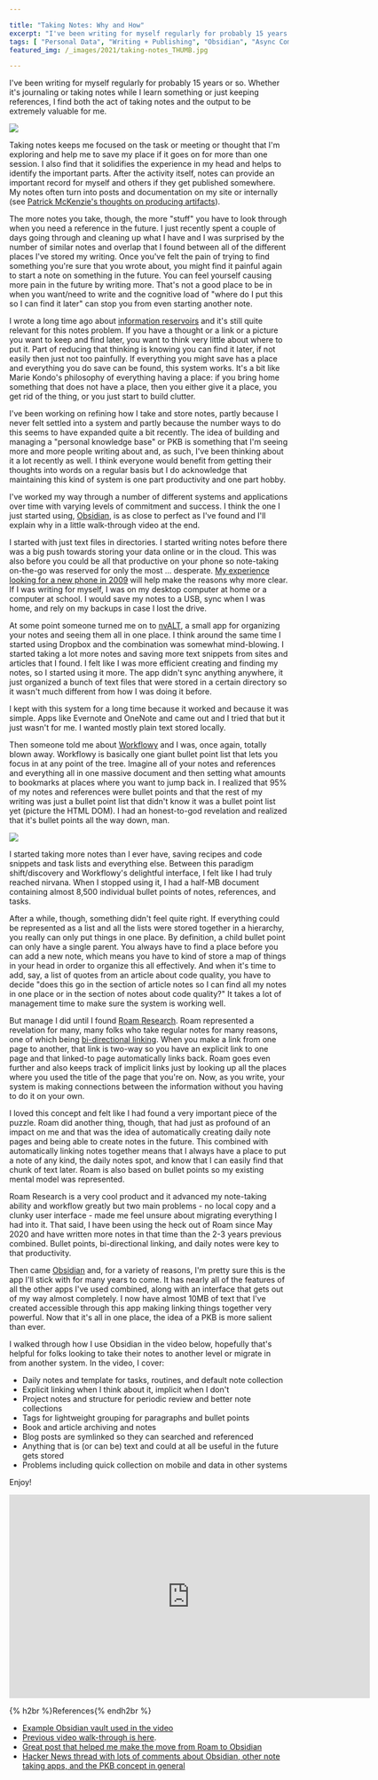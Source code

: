 ```yaml
---

title: "Taking Notes: Why and How"
excerpt: "I've been writing for myself regularly for probably 15 years and have tried out many different systems and apps. Recently, I think I finally found the right one."
tags: [ "Personal Data", "Writing + Publishing", "Obsidian", "Async Communication", "Portfolio" ]
featured_img: /_images/2021/taking-notes_THUMB.jpg

---
```


I've been writing for myself regularly for probably 15 years or so. Whether it's journaling or taking notes while I learn something or just keeping references, I find both the act of taking notes and the output to be extremely valuable for me. 

![](/_images/2021/taking-notes.jpg)

Taking notes keeps me focused on the task or meeting or thought that I'm exploring and help me to save my place if it goes on for more than one session. I also find that it solidifies the experience in my head and helps to identify the important parts. After the activity itself, notes can provide an important record for myself and others if they get published somewhere. My notes often turn into posts and documentation on my site or internally (see [Patrick McKenzie's thoughts on producing artifacts](https://training.kalzumeus.com/newsletters/archive/do-not-end-the-week-with-nothing)).

The more notes you take, though, the more "stuff" you have to look through when you need a reference in the future. I just recently spent a couple of days going through and cleaning up what I have and I was surprised by the number of similar notes and overlap that I found between all of the different places I've stored my writing. Once you've felt the pain of trying to find something you're sure that you wrote about, you might find it painful again to start a note on something in the future. You can feel yourself causing more pain in the future by writing more. That's not a good place to be in when you want/need to write and the cognitive load of "where do I put this so I can find it later" can stop you from even starting another note. 

I wrote a long time ago about [information reservoirs](/information-reservoirs-or-how-i-keep-track-of-a-large-amount-of-incoming-information/) and it's still quite relevant for this notes problem. If you have a thought or a link or a picture you want to keep and find later, you want to think very little about where to put it. Part of reducing that thinking is knowing you can find it later, if not easily then just not too painfully. If everything you might save has a place and everything you do save can be found, this system works. It's a bit like Marie Kondo's philosophy of everything having a place: if you bring home something that does not have a place, then you either give it a place, you get rid of the thing, or you just start to build clutter. 

I've been working on refining how I take and store notes, partly because I never felt settled into a system and partly because the number ways to do this seems to have expanded quite a bit recently. The idea of building and managing a "personal knowledge base" or PKB is something that I'm seeing more and more people writing about and, as such, I've been thinking about it a lot recently as well. I think everyone would benefit from getting their thoughts into words on a regular basis but I do acknowledge that maintaining this kind of system is one part productivity and one part hobby. 

I've worked my way through a number of different systems and applications over time with varying levels of commitment and success. I think the one I just started using, [Obsidian](https://obsidian.md), is as close to perfect as I've found and I'll explain why in a little walk-through video at the end. 

I started with just text files in directories. I started writing notes before there was a big push towards storing your data online or in the cloud. This was also before you could be all that productive on your phone so note-taking on-the-go was reserved for only the most ... desperate. [My experience looking for a new phone in 2009](/the-search-for-a-new-cell-phone/) will help make the reasons why more clear. If I was writing for myself, I was on my desktop computer at home or a computer at school. I would save my notes to a USB, sync when I was home, and rely on my backups in case I lost the drive.

At some point someone turned me on to [nvALT](https://brettterpstra.com/projects/nvalt/), a small app for organizing your notes and seeing them all in one place. I think around the same time I started using Dropbox and the combination was somewhat mind-blowing. I started taking a lot more notes and saving more text snippets from sites and articles that I found. I felt like I was more efficient creating and finding my notes, so I started using it more. The app didn't sync anything anywhere, it just organized a bunch of text files that were stored in a certain directory so it wasn't much different from how I was doing it before. 

I kept with this system for a long time because it worked and because it was simple. Apps like Evernote and OneNote and came out and I tried that but it just wasn't for me. I wanted mostly plain text stored locally. 

Then someone told me about [Workflowy](https://workflowy.com/a/) and I was, once again, totally blown away. Workflowy is basically one giant bullet point list that lets you focus in at any point of the tree. Imagine all of your notes and references and everything all in one massive document and then setting what amounts to bookmarks at places where you want to jump back in. I realized that 95% of my notes and references were bullet points and that the rest of my writing was just a bullet point list that didn't know it was a bullet point list yet (picture the HTML DOM). I had an honest-to-god revelation and realized that it's bullet points all the way down, man. 

![](/_images/2021/html-dom-as-bullet-points.png)

I started taking more notes than I ever have, saving recipes and code snippets and task lists and everything else. Between this paradigm shift/discovery and Workflowy's delightful interface, I felt like I had truly reached nirvana. When I stopped using it, I had a half-MB document containing almost 8,500 individual bullet points of notes, references, and tasks. 

After a while, though, something didn't feel quite right. If everything could be represented as a list and all the lists were stored together in a hierarchy, you really can only put things in one place. By definition, a child bullet point can only have a single parent. You always have to find a place before you can add a new note, which means you have to kind of store a map of things in your head in order to organize this all effectively. And when it's time to add, say, a list of quotes from an article about code quality, you have to decide "does this go in the section of article notes so I can find all my notes in one place or in the section of notes about code quality?" It takes a lot of management time to make sure the system is working well. 

But manage I did until I found [Roam Research](https://roamresearch.com). Roam represented a revelation for many, many folks who take regular notes for many reasons, one of which being [bi-directional linking](https://maggieappleton.com/bidirectionals). When you make a link from one page to another, that link is two-way so you have an explicit link to one page and that linked-to page automatically links back. Roam goes even further and also keeps track of implicit links just by looking up all the places where you used the title of the page that you're on. Now, as you write, your system is making connections between the information without you having to do it on your own. 

I loved this concept and felt like I had found a very important piece of the puzzle. Roam did another thing, though, that had just as profound of an impact on me and that was the idea of automatically creating daily note pages and being able to create notes in the future. This combined with automatically linking notes together means that I always have a place to put a note of any kind, the daily notes spot, and know that I can easily find that chunk of text later. Roam is also based on bullet points so my existing mental model was represented. 

Roam Research is a very cool product and it advanced my note-taking ability and workflow greatly but two main problems - no local copy and a clunky user interface - made me feel unsure about migrating everything I had into it. That said, I have been using the heck out of Roam since May 2020 and have written more notes in that time than the 2-3 years previous combined. Bullet points, bi-directional linking, and daily notes were key to that productivity. 

Then came [Obsidian](https://obsidian.md) and, for a variety of reasons, I'm pretty sure this is the app I'll stick with for many years to come. It has nearly all of the features of all the other apps I've used combined, along with an interface that gets out of my way almost completely. I now have almost 10MB of text that I've created accessible through this app making linking things together very powerful. Now that it's all in one place, the idea of a PKB is more salient than ever. 

I walked through how I use Obsidian in the video below, hopefully that's helpful for folks looking to take their notes to another level or migrate in from another system. In the video, I cover:

- Daily notes and template for tasks, routines, and default note collection
- Explicit linking when I think about it, implicit when I don't
- Project notes and structure for periodic review and better note collections
- Tags for lightweight grouping for paragraphs and bullet points
- Book and article archiving and notes
- Blog posts are symlinked so they can searched and referenced
- Anything that is (or can be) text and could at all be useful in the future gets stored 
- Problems including quick collection on mobile and data in other systems

Enjoy!

<iframe width="650" height="367" src="https://www.youtube.com/embed/wXI1YVWJuhA?si=2j7-uDXP4Jw7hgJI" title="YouTube video player" frameborder="0" allow="accelerometer; autoplay; clipboard-write; encrypted-media; gyroscope; picture-in-picture; web-share" allowfullscreen></iframe>

{% h2br %}References{% endh2br %}

- [Example Obsidian vault used in the video](https://github.com/joshcanhelp/sample-obsidian-vault)
- [Previous video walk-through is here](https://www.youtube.com/watch?v=7uuXbUGjRUw).
- [Great post that helped me make the move from Roam to Obsidian](https://nileswyler.medium.com/why-i-switched-a-deep-dive-into-roam-vs-obsidian-df1a394971ff)
- [Hacker News thread with lots of comments about Obsidian, other note taking apps, and the PKB concept in general](https://news.ycombinator.com/item?id=28894481)
